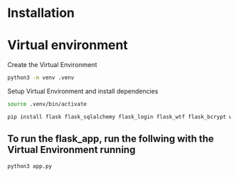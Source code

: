 # Installation

# Virtual environment

Create the Virtual Environment
```bash
python3 -m venv .venv
```

Setup Virtual Environment and install dependencies
```bash
source .venv/bin/activate
```
```bash
pip install flask flask_sqlalchemy flask_login flask_wtf flask_bcrypt wtforms
```

## To run the flask_app, run the follwing with the Virtual Environment running
```bash
python3 app.py
```
